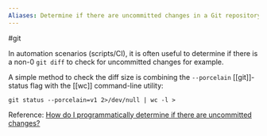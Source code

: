 ```yaml
---
Aliases: Determine if there are uncommitted changes in a Git repository
---
```

#git

In automation scenarios (scripts/CI), it is often useful to determine if there is a non-0 `git diff` to check for uncommitted changes for example.

A simple method to check the diff size is combining the `--porcelain` [[git]]-status flag with the [[wc]] command-line utility:

`git status --porcelain=v1 2>/dev/null | wc -l >`

Reference: [How do I programmatically determine if there are uncommitted changes?](https://stackoverflow.com/questions/3878624/how-do-i-programmatically-determine-if-there-are-uncommitted-changes)
